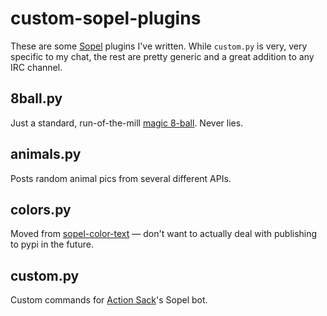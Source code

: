 # custom-sopel-plugins

These are some [Sopel](https://github.com/sopel-irc/sopel) plugins I've written. While `custom.py` is very, very specific to my chat, the rest are pretty generic and a great addition to any IRC channel.

## 8ball.py
Just a standard, run-of-the-mill [magic 8-ball](https://en.wikipedia.org/wiki/Magic_8-Ball). Never lies.

## animals.py
Posts random animal pics from several different APIs.

## colors.py
Moved from [sopel-color-text](https://github.com/xnaas/sopel-color-text) — don't want to actually deal with publishing to pypi in the future.

## custom.py
Custom commands for [Action Sack](https://actionsack.com)'s Sopel bot.